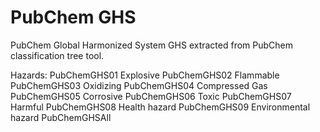 # PubChem GHS

PubChem Global Harmonized System GHS extracted from PubChem classification tree tool. 

Hazards: 
PubChemGHS01 Explosive
PubChemGHS02 Flammable
PubChemGHS03 Oxidizing
PubChemGHS04 Compressed Gas
PubChemGHS05 Corrosive
PubChemGHS06 Toxic
PubChemGHS07 Harmful
PubChemGHS08 Health hazard
PubChemGHS09 Environmental hazard
PubChemGHSAll
